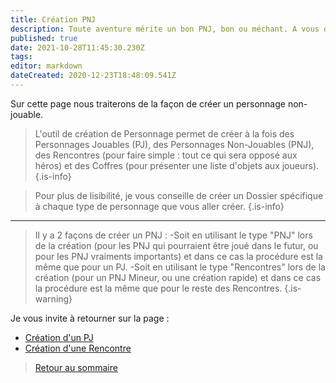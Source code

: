 ```yaml
---
title: Création PNJ
description: Toute aventure mérite un bon PNJ, bon ou méchant. A vous de choisir maintenant
published: true
date: 2021-10-28T11:45:30.230Z
tags: 
editor: markdown
dateCreated: 2020-12-23T18:48:09.541Z
---
```


Sur cette page nous traiterons de la façon de créer un personnage non-jouable.

> L'outil de création de Personnage permet de créer à la fois des Personnages Jouables (PJ), des Personnages Non-Jouables (PNJ), des Rencontres (pour faire simple : tout ce qui sera opposé aux héros) et des Coffres (pour présenter une liste d'objets aux joueurs).
{.is-info}

> Pour plus de lisibilité, je vous conseille de créer un Dossier spécifique à chaque type de personnage que vous aller créer.
{.is-info}
---
> Il y a 2 façons de créer un PNJ :
-Soit en utilisant le type "PNJ" lors de la création (pour les PNJ qui pourraient être joué dans le futur, ou pour les PNJ vraiments importants) et dans ce cas la procédure est la même que pour un PJ.
-Soit en utilisant le type "Rencontres" lors de la création (pour un PNJ Mineur, ou une création rapide) et dans ce cas la procédure est la même que pour le reste des Rencontres.
{.is-warning}

Je vous invite à retourner sur la page :

- [Création d'un PJ](/fr/systemes/fr-chrooubliees/créationpersonnage)
- [Création d'une Rencontre](/fr/systemes/fr-chrooubliees/creaencounters)


> [Retour au sommaire](/fr/systemes/fr-chrooubliees)
